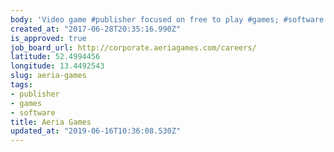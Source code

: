 ```yaml
---
body: 'Video game #publisher focused on free to play #games; #software'
created_at: "2017-06-28T20:35:16.990Z"
is_approved: true
job_board_url: http://corporate.aeriagames.com/careers/
latitude: 52.4994456
longitude: 13.4492543
slug: aeria-games
tags:
- publisher
- games
- software
title: Aeria Games
updated_at: "2019-06-16T10:36:08.530Z"
---
```

